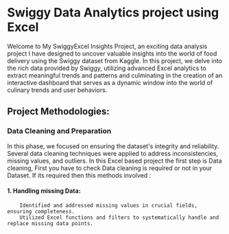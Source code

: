 # Swiggy Data Analytics project using Excel

            


Welcome to My SwiggyExcel Insights Project, an exciting data analysis project I have designed to uncover valuable insights into the world of food delivery using the Swiggy dataset from Kaggle. In this project, we delve into the rich data provided by Swiggy, utilizing 
advanced Excel analytics to extract meaningful trends and patterns and culminating in the creation of an interactive dashboard that 
serves as a dynamic window into the world of culinary trends and user behaviors. 
## Project Methodologies:
### Data Cleaning and Preparation
In this phase, we focused on ensuring the dataset's integrity and reliability. Several data cleaning techniques were applied to address inconsistencies, missing values, and outliers. In this Excel based project the first step is Data cleaning, First you have to check Data cleaning is required or not in your Dataset. If its required then this methods involved :
#### 1. Handling missing Data:   
        Identified and addressed missing values in crucial fields, ensuring completeness.
        Utilized Excel functions and filters to systematically handle and replace missing data points. 
    
